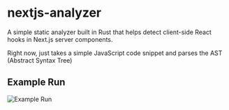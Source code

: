 # nextjs-analyzer

A simple static analyzer built in Rust that helps detect client-side React hooks in Next.js server components.

Right now, just takes a simple JavaScript code snippet and parses the AST (Abstract Syntax Tree)

## Example Run
![Example Run](https://github.com/user-attachments/assets/1e570bc7-e289-4fba-b82c-e5c00b6f45d2)
